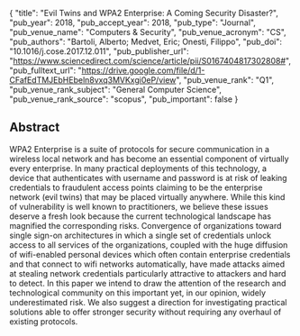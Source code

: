 {
  "title": "Evil Twins and WPA2 Enterprise: A Coming Security Disaster?",
  "pub_year": 2018,
  "pub_accept_year": 2018,
  "pub_type": "Journal",
  "pub_venue_name": "Computers & Security",
  "pub_venue_acronym": "CS",
  "pub_authors": "Bartoli, Alberto; Medvet, Eric; Onesti, Filippo",
  "pub_doi": "10.1016/j.cose.2017.12.011",
  "pub_publisher_url": "https://www.sciencedirect.com/science/article/pii/S0167404817302808#",
  "pub_fulltext_url": "https://drive.google.com/file/d/1-CFafEdTMJEbHEbeln8vxq3MVKxgi0eP/view",
  "pub_venue_rank": "Q1",
  "pub_venue_rank_subject": "General Computer Science",
  "pub_venue_rank_source": "scopus",
  "pub_important": false
}

## Abstract
WPA2 Enterprise is a suite of protocols for secure communication in a wireless local network and has become an essential component of virtually every enterprise. In many practical deployments of this technology, a device that authenticates with username and password is at risk of leaking credentials to fraudulent access points claiming to be the enterprise network (evil twins) that may be placed virtually anywhere. While this kind of vulnerability is well known to practitioners, we believe these issues deserve a fresh look because the current technological landscape has magnified the corresponding risks. Convergence of organizations toward single sign-on architectures in which a single set of credentials unlock access to all services of the organizations, coupled with the huge diffusion of wifi-enabled personal devices which often contain enterprise credentials and that connect to wifi networks automatically, have made attacks aimed at stealing network credentials particularly attractive to attackers and hard to detect. In this paper we intend to draw the attention of the research and technological community on this important yet, in our opinion, widely underestimated risk. We also suggest a direction for investigating practical solutions able to offer stronger security without requiring any overhaul of existing protocols.

